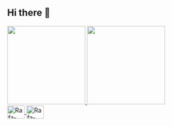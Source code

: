 ## Hi there 👋

<div>
  <a href="https://github.com/YasminFerrariDias">
  <img height="180cm" src="https://github-readme-stats.vercel.app/api?username=YasminFerrariDias&theme=synthwave&show_icons=true">
  <img height="180cm" src="https://github-readme-stats.vercel.app/api/top-langs/?username=YasminFerrariDias&layout=compact&langs_count=16&theme=synthwave">
</div>

<img align="center" alt="Rafa-Python" height="30" width="40" src="https://cdn.jsdelivr.net/gh/devicons/devicon@latest/icons/azuresqldatabase/azuresqldatabase-original.svg" /> 
<img align="center" alt="Rafa-Python" height="30" width="40" src="https://cdn.jsdelivr.net/gh/devicons/devicon@latest/icons/c/c-original.svg" />
                   
